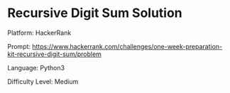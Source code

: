# Recursive Digit Sum Solution

Platform: HackerRank

Prompt: https://www.hackerrank.com/challenges/one-week-preparation-kit-recursive-digit-sum/problem

Language: Python3

Difficulty Level: Medium
